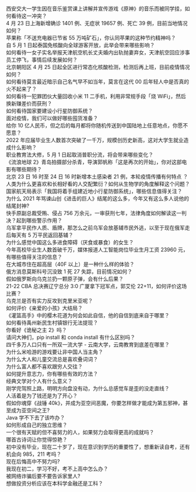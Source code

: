 西安交大一学生因在音乐鉴赏课上讲解并宣传游戏《原神》的音乐而被同学挂，如何看待这一冲突？  
4 月 23 日上海新增确诊 1401 例、无症状 19657 例、死亡 39 例，目前当地情况如何？  
苹果称「不送充电器已节省 55 万吨矿石」，你认同苹果的这种节约精神吗？  
自 5 月 1 日起泰国免核酸向全球游客开放，此举会带来哪些影响？  
如何看待一女子实名举报天津航空机长丈夫婚内出轨抛妻弃女，天津航空回应涉事员工停飞，事情后续发展如何？  
北京朝阳区 4 月 25 日起全区进行常态化核酸检测，检测后再上班，目前疫情情况如何？  
如何看待莫言最近暗示自己名气早不如当年，莫言在这代 00 后年轻人中是否真的火不起来了？  
如何看待一犯罪团伙大量回收小米 11 二手机，利用非常规手段「烧 WiFi」，然后换新赚差价而获刑？  
如何看待国家要建设小行星防御系统？  
面对疫情，我们可以做好哪些囤货准备？  
给你 10 亿人民币，但之后的每月都将你随机传送到中国陆地上任意地点，你愿不愿意？  
2022 年应届毕业生人数首次突破了一千万，规模创历史新高，这对大学生就业造成什么影响？  
职业教育法大修，5 月 1 日起取消普职分流，将会带来哪些变化？  
《流浪地球 2》青岛拍摄部分杀青，导演郭帆称「这是再次的开始」，你对这部电影有哪些期待？  
北京 23 日 16 时至 24 日 16 时新增本土感染者 21 例，本轮疫情传播有何特点 ？  
人类为什么更喜欢和长相好看的人交配繁衍？如何从生物学的角度解释这个问题？  
国家航天局表示「我国将着手组建近地小行星防御系统」，哪些信息值得关注？  
为什么 2021 年骂谏山创《进击的巨人》结尾的这么多，今年又有这么多人说他的结尾封神?  
快手原副总裁受贿、侵占 756 万余元，一审获刑七年，法律角度如何解读这一判决？起到哪些警示作用？  
乌军拿平民作人质、盾牌，那怎么之前乌军会放基辅市民外逃，以至于现在俄军走后每天有 5 万平民返回基辅？  
为什么感觉中国这么多进食障碍（厌食或暴食）的女生？  
今年高校毕业生人数首破千万，媒体报道人工智能岗位毕业生月工资 23960 元，有哪些值得关注的信息？  
在大城市住在超高层（40F 以上）是一种什么样的体验？  
俄方消息莫斯科号沉没致 1 死 27 失踪，目前情况如何？  
假如俄罗斯向乌克兰扔一颗原子弹，会有什么后果？  
21-22 CBA 总决赛辽宁总分 3:0 广厦拿下冠军点，郭艾伦 22+11，如何评价这场比赛？  
乌克兰是否有实力反攻到克里米亚呢？  
如何评价《亲爱的小孩》大结局？  
《灌篮高手》中的樱木花道为何会如此自信，他的自信到底来自于哪里？  
如何看待禹州新民生村镇银行无法提现？  
你看好《诡秘之主 2》吗？  
请问大神们，pip install 和 conda install 有什么区别吗？  
四千多万人口只有一所双一流大学 - 云南大学，云南教育到底差在哪里？  
为什么米哈游的游戏要让非中国人当主角？  
为什么大人和儿童交流总是喜欢叠词词？  
为什么富人都不喜欢跟穷人交往？  
如何提升意志力，你有哪些有效的方法？  
经典文学对个人有什么意义？  
刚学完驾照上路，明明方向盘没有动，为什么总感觉车是歪的没走直线？  
人活着是为了钱还是为了开心？  
假如你魂穿《战锤 40k》，并成为亚空间恶魔，你要怎样做才能成为第五邪神，甚至成为亚空间之王?  
Java 学不下去了该咋办？  
如何形成自己的独立思维？  
一个很有天赋的但不喜努力的人，如果努力会取得更高的成就吗？  
哪首古诗词让你觉得惊艳？  
初中没有毕业，现在二十岁了，现在意识到学历的重要性了，想重新读自考，还有机会向 985，211 考吗？  
现在后悔高中不努力吗?  
我现在初二，学习不好，考不上高中怎么办？  
被网络诈骗后要不要告诉家里人?  
想做投资分析应该在本科学金融还是工科？  

